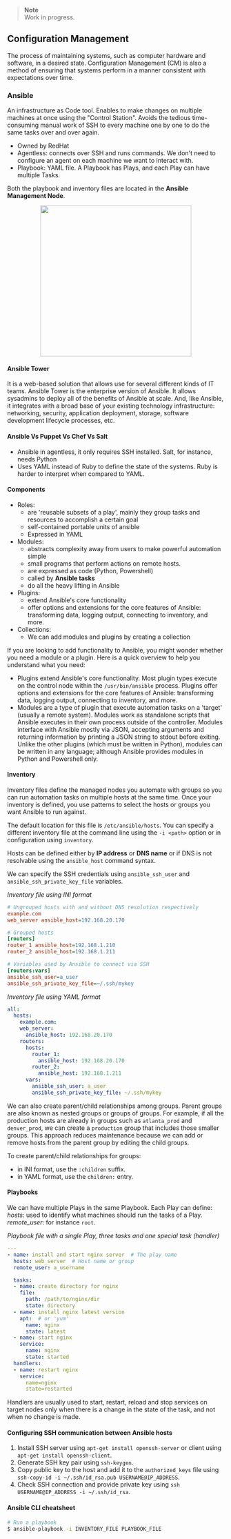 > **Note**  
> Work in progress.

## Configuration Management
The process of maintaining systems, such as computer hardware and software, in a desired state. Configuration Management (CM) is also a method of ensuring that systems perform in a manner consistent with expectations over time.

### Ansible
An infrastructure as Code tool. Enables to make changes on multiple machines at once using the "Control Station". Avoids the tedious time-consuming manual work of SSH to every machine one by one to do the same tasks over and over again.

- Owned by RedHat
- Agentless: connects over SSH and runs commands. We don't need to configure an agent on each machine we want to interact with.
- Playbook: YAML file. A Playbook has Plays, and each Play can have multiple Tasks.

Both the playbook and inventory files are located in the **Ansible Management Node**.

<p align="center">
  <img src="https://user-images.githubusercontent.com/47757441/223193218-00638914-67e7-4e62-85f9-41f3e96ca484.png" width="350">
</p>

#### Ansible Tower
It is a web-based solution that allows use for several different kinds of IT teams. Ansible Tower is the enterprise version of Ansible. It allows sysadmins to deploy all of the benefits of Ansible at scale. And, like Ansible, it integrates with a broad base of your existing technology infrastructure: networking, security, application deployment, storage, software development lifecycle processes, etc.

#### Ansible Vs Puppet Vs Chef Vs Salt
- Ansible in agentless, it only requires SSH installed. Salt, for instance, needs Python
- Uses YAML instead of Ruby to define the state of the systems. Ruby is harder to interpret when compared to YAML.

#### Components
- Roles:
  - are 'reusable subsets of a play', mainly they group tasks and resources to accomplish a certain goal
  - self-contained portable units of ansible
  - Expressed in YAML
- Modules:
  - abstracts complexity away from users to make powerful automation simple
  - small programs that perform actions on remote hosts.
  - are expressed as code (Python, Powershell)
  - called by **Ansible tasks**
  - do all the heavy lifting in Ansible
- Plugins:
  - extend Ansible's core functionality
  - offer options and extensions for the core features of Ansible: transforming data, logging output, connecting to inventory, and more.
- Collections:
  - We can add modules and plugins by creating a collection

If you are looking to add functionality to Ansible, you might wonder whether you need a module or a plugin. Here is a quick overview to help you understand what you need:
- Plugins extend Ansible's core functionality. Most plugin types execute on the control node within the `/usr/bin/ansible` process. Plugins offer options and extensions for the core features of Ansible: transforming data, logging output, connecting to inventory, and more.
- Modules are a type of plugin that execute automation tasks on a 'target' (usually a remote system). Modules work as standalone scripts that Ansible executes in their own process outside of the controller. Modules interface with Ansible mostly via JSON, accepting arguments and returning information by printing a JSON string to stdout before exiting. Unlike the other plugins (which must be written in Python), modules can be written in any language; although Ansible provides modules in Python and Powershell only.

#### Inventory
Inventory files define the managed nodes you automate with groups so you can run automation tasks on multiple hosts at the same time. Once your inventory is defined, you use patterns to select the hosts or groups you want Ansible to run against.

The default location for this file is `/etc/ansible/hosts`. You can specify a different inventory file at the command line using the `-i <path>` option or in configuration using `inventory`.

Hosts can be defined either by **IP address** or **DNS name** or if DNS is not resolvable using the `ansible_host` command syntax.

We can specify the SSH credentials using `ansible_ssh_user` and `ansible_ssh_private_key_file` variables.

_Inventory file using INI format_
```ini
# Ungrouped hosts with and without DNS resolution respectively
example.com
web_server ansible_host=192.168.20.170

# Grouped hosts
[routers]
router_1 ansible_host=192.168.1.210
router_2 ansible_host=192.168.1.211

# Variables used by Ansible to connect via SSH
[routers:vars]
ansible_ssh_user=a_user
ansible_ssh_private_key_file=~/.ssh/mykey
```
_Inventory file using YAML format_
```yaml
all:
  hosts:
    example.com:
    web_server:
      ansible_host: 192.168.20.170
    routers:
      hosts:
        router_1:
          ansible_host: 192.168.20.170
        router_2:
          ansible_host: 192.168.1.211
      vars:
        ansible_ssh_user: a_user
        ansible_ssh_private_key_file: ~/.ssh/mykey
```
We can also create parent/child relationships among groups. Parent groups are also known as nested groups or groups of groups. For example, if all the production hosts are already in groups such as `atlanta_prod` and `denver_prod`, we can create a `production` group that includes those smaller groups. This approach reduces maintenance because we can add or remove hosts from the parent group by editing the child groups.

To create parent/child relationships for groups:
- in INI format, use the `:children` suffix.
- in YAML format, use the `children:` entry.

#### Playbooks
We can have multiple Plays in the same Playbook. Each Play can define:
_hosts_: used to identify what machines should run the tasks of a Play.
_remote_user_: for instance `root`.

_Playbook file with a single Play, three tasks and one special task (handler)_
```yaml
---
- name: install and start nginx server  # The play name
  hosts: web_server  # Host name or group
  remote_user: a_username

  tasks:
  - name: create directory for nginx
    file:
      path: /path/to/nginx/dir
      state: directory
  - name: install nginx latest version
    apt:  # or 'yum'
      name: nginx
      state: latest
  - name: start nginx
    service:
      name: nginx
      state: started
  handlers:
  - name: restart nginx
    service:
      name=nginx
      state=restarted
```
Handlers are usually used to start, restart, reload and stop services on target nodes only when there is a change in the state of the task, and not when no change is made.

#### Configuring SSH communication between Ansible hosts
1. Install SSH server using `apt-get install openssh-server` or client using `apt-get install openssh-client`.
2. Generate SSH key pair using `ssh-keygen`.
3. Copy public key to the host and add it to the `authorized_keys` file using `ssh-copy-id -i ~/.ssh/id_rsa.pub USERNAME@IP_ADDRESS`.
4. Check SSH connection and provide private key using `ssh USERNAME@IP_ADDRESS -i ~/.ssh/id_rsa`.

#### Ansible CLI cheatsheet
```sh
# Run a playbook
$ ansible-playbook -i INVENTORY_FILE PLAYBOOK_FILE
```
